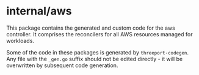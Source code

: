 # internal/aws

This package contains the generated and custom code for the aws controller.  It
comprises the reconcilers for all AWS resources managed for workloads.

Some of the code in these packages is generated by `threeport-codegen`.  Any
file with the `_gen.go` suffix should not be edited directly - it will be
overwritten by subsequent code generation.


